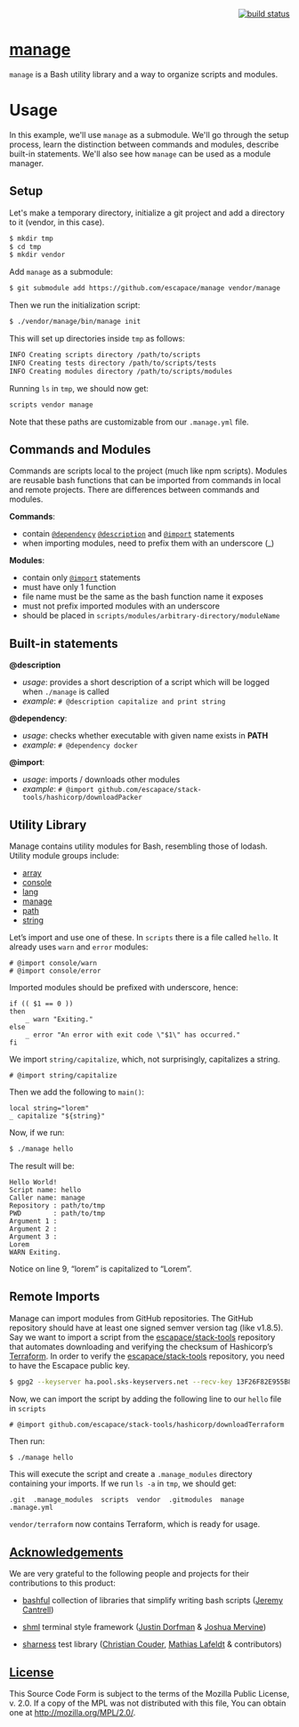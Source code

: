 <p align="right">
    <a href="https://travis-ci.org/escapace/manage">
        <img src="https://travis-ci.org/escapace/manage.svg?branch=next"
             alt="build status">
    </a>
</p>

# [manage](https://github.com/escapace/manage)

`manage` is a Bash utility library and a way to organize scripts and modules.

# Usage    

In this example, we'll use `manage` as a submodule. We'll go through the setup process, learn the distinction between commands and modules, describe built-in statements. We'll also see how `manage` can be used as a module manager.

## Setup
Let's make a temporary directory, initialize a git project and add a directory to it (vendor, in this case).

``` bash
$ mkdir tmp
$ cd tmp
$ mkdir vendor
```

Add `manage` as a submodule:

``` bash
$ git submodule add https://github.com/escapace/manage vendor/manage
```

Then we run the initialization script:

``` bash
$ ./vendor/manage/bin/manage init
```

This will set up directories inside `tmp` as follows:

``` bash
INFO Creating scripts directory /path/to/scripts
INFO Creating tests directory /path/to/scripts/tests
INFO Creating modules directory /path/to/scripts/modules
```

Running `ls` in `tmp`, we should now get:

``` bash
scripts vendor manage
```

Note that these paths are customizable from our `.manage.yml` file. 


## Commands and Modules

Commands are scripts local to the project (much like npm scripts). Modules are reusable bash functions that can be imported from commands in local and remote projects. There are differences between commands and modules.   

**Commands**: 

- contain [`@dependency`](#built-in-statements) [`@description`](#built-in-statements) and [`@import`](#built-in-statements) statements 
- when importing modules, need to prefix them with an underscore (_)

**Modules**:  

- contain only [`@import`](#built-in-statements) statements
- must have only 1 function
- file name must be the same as the bash function name it exposes
- must not prefix imported modules with an underscore
- should be placed in `scripts/modules/arbitrary-directory/moduleName` 


## Built-in statements
**@description**
- *usage*: provides a short description of a script which will be logged when `./manage` is called
- *example*: 
```# @description capitalize and print string```

**@dependency**: 
- *usage*: checks whether executable with given name exists in **PATH**
- *example*: 
```# @dependency docker```   

**@import**:
- *usage*: imports / downloads other modules
- *example*: 
```# @import github.com/escapace/stack-tools/hashicorp/downloadPacker```


## Utility Library

Manage contains utility modules for Bash, resembling those of lodash. Utility module groups include:

- [array](https://github.com/escapace/manage/tree/master/modules/array)
- [console](https://github.com/escapace/manage/tree/master/modules/console)
- [lang](https://github.com/escapace/manage/tree/master/modules/lang)
- [manage](https://github.com/escapace/manage/tree/master/modules/manage)
- [path](https://github.com/escapace/manage/tree/master/modules/path)
- [string](https://github.com/escapace/manage/tree/master/modules/string)

Let’s import and use one of these. In `scripts` there is a file called `hello`. It already uses `warn` and `error` modules:

    # @import console/warn
    # @import console/error

Imported modules should be prefixed with underscore, hence:

    if (( $1 == 0 ))
    then
        _ warn "Exiting."
    else
        _ error "An error with exit code \"$1\" has occurred."
    fi

We import `string/capitalize`, which, not surprisingly, capitalizes a string.

    # @import string/capitalize 

Then we add the following to `main()`:


    local string="lorem"
    _ capitalize "${string}"

Now, if we run:

``` bash
$ ./manage hello
```

The result will be:

    Hello World!
    Script name: hello
    Caller name: manage
    Repository : path/to/tmp
    PWD        : path/to/tmp
    Argument 1 : 
    Argument 2 : 
    Argument 3 : 
    Lorem
    WARN Exiting.

Notice on line 9, “lorem” is capitalized to “Lorem”.


## Remote Imports

Manage can import modules from GitHub repositories. The GitHub repository should have at least one signed semver version tag (like v1.8.5). Say we want to import a script from the [escapace/stack-tools](https://github.com/escapace/stack-tools) repository that automates downloading and verifying the checksum of Hashicorp’s [Terraform](https://www.terraform.io/). In order to verify the [escapace/stack-tools](https://github.com/escapace/stack-tools) repository, you need to have the Escapace public key.

``` bash
$ gpg2 --keyserver ha.pool.sks-keyservers.net --recv-key 13F26F82E955B8B8CE469054F29CCEBC83FD4525
```

Now, we can import the script by adding the following line to our `hello` file in `scripts`


    # @import github.com/escapace/stack-tools/hashicorp/downloadTerraform

Then run:

``` bash
$ ./manage hello
```

This will execute the script and create a `.manage_modules` directory containing your imports. If we run `ls -a` in `tmp`, we should get:


    .git  .manage_modules  scripts  vendor  .gitmodules  manage  .manage.yml

`vendor/terraform` now contains Terraform, which is ready for usage.


## [Acknowledgements](https://github.com/escapace/manage#Acknowledgements)

We are very grateful to the following people and projects for their
contributions to this product:

* [bashful](https://github.com/jmcantrell/bashful) collection of libraries that
  simplify writing bash scripts ([Jeremy Cantrell](https://github.com/jmcantrell))

* [shml](https://github.com/MaxCDN/shml) terminal style framework
  ([Justin Dorfman](https://github.com/jdorfman) & [Joshua Mervine](https://github.com/jmervine))

* [sharness](https://github.com/chriscool/sharness) test library
  ([Christian Couder](https://github.com/chriscool), [Mathias Lafeldt](https://twitter.com/mlafeldt) & contributors)

## [License](https://github.com/escapace/manage#License)

This Source Code Form is subject to the terms of the Mozilla Public
License, v. 2.0. If a copy of the MPL was not distributed with this
file, You can obtain one at http://mozilla.org/MPL/2.0/.
